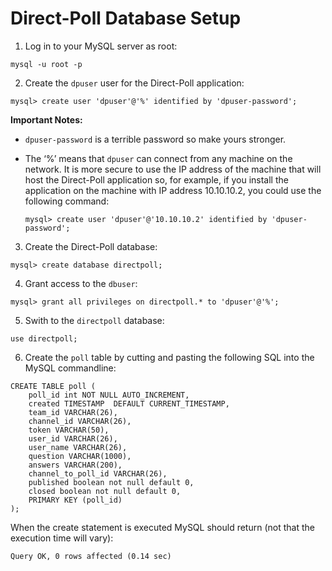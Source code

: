 # Direct-Poll Database Setup


1. Log in to your MySQL server as root:

```
mysql -u root -p
```

2. Create the ``dpuser`` user for the Direct-Poll application:

```
mysql> create user 'dpuser'@'%' identified by 'dpuser-password';
```
**Important Notes:** 
* ``dpuser-password`` is a terrible password so make yours stronger.
* The ‘%’ means that ``dpuser`` can connect from any machine on the network. It is more secure to use the IP address of the machine that will host the Direct-Poll application so, for example, if you install the application on the machine with IP address 10.10.10.2, you could use the following command:

   ```
   mysql> create user 'dpuser'@'10.10.10.2' identified by 'dpuser-password'; 
   ```

3. Create the Direct-Poll database:

```
mysql> create database directpoll;
```

4. Grant access to the ``dbuser``:

```
mysql> grant all privileges on directpoll.* to 'dpuser'@'%';
```

5. Swith to the ``directpoll`` database:

```
use directpoll;
```

6. Create the ``poll`` table by cutting and pasting the following SQL into the MySQL commandline:

```
CREATE TABLE poll (
	poll_id int NOT NULL AUTO_INCREMENT, 
	created TIMESTAMP  DEFAULT CURRENT_TIMESTAMP,
	team_id VARCHAR(26),
	channel_id VARCHAR(26),
	token VARCHAR(50),
	user_id VARCHAR(26),
	user_name VARCHAR(26),
	question VARCHAR(1000),
	answers VARCHAR(200),
	channel_to_poll_id VARCHAR(26),
	published boolean not null default 0, 
	closed boolean not null default 0,
	PRIMARY KEY (poll_id)
);
```

When the create statement is executed MySQL should return (not that the execution time will vary):

```
Query OK, 0 rows affected (0.14 sec)
```






